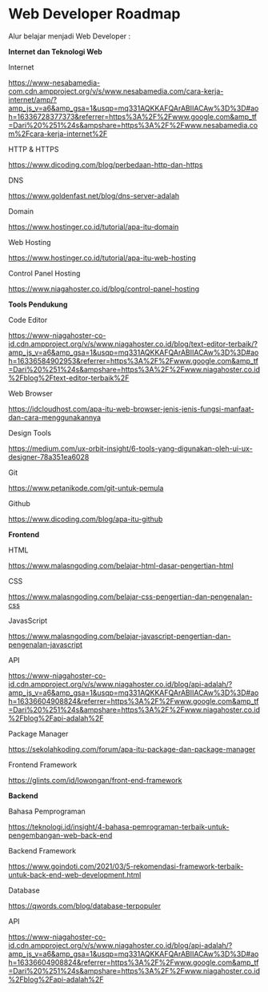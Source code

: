 # Web Developer Roadmap

Alur belajar menjadi Web Developer :

**Internet dan Teknologi Web**

Internet

https://www-nesabamedia-com.cdn.ampproject.org/v/s/www.nesabamedia.com/cara-kerja-internet/amp/?amp_js_v=a6&amp_gsa=1&usqp=mq331AQKKAFQArABIIACAw%3D%3D#aoh=16336728377373&referrer=https%3A%2F%2Fwww.google.com&amp_tf=Dari%20%251%24s&ampshare=https%3A%2F%2Fwww.nesabamedia.com%2Fcara-kerja-internet%2F

HTTP & HTTPS

https://www.dicoding.com/blog/perbedaan-http-dan-https

DNS

https://www.goldenfast.net/blog/dns-server-adalah

Domain

https://www.hostinger.co.id/tutorial/apa-itu-domain

Web Hosting

https://www.hostinger.co.id/tutorial/apa-itu-web-hosting

Control Panel Hosting

https://www.niagahoster.co.id/blog/control-panel-hosting


**Tools Pendukung**

Code Editor

https://www-niagahoster-co-id.cdn.ampproject.org/v/s/www.niagahoster.co.id/blog/text-editor-terbaik/?amp_js_v=a6&amp_gsa=1&usqp=mq331AQKKAFQArABIIACAw%3D%3D#aoh=16336584902953&referrer=https%3A%2F%2Fwww.google.com&amp_tf=Dari%20%251%24s&ampshare=https%3A%2F%2Fwww.niagahoster.co.id%2Fblog%2Ftext-editor-terbaik%2F

Web Browser

https://idcloudhost.com/apa-itu-web-browser-jenis-jenis-fungsi-manfaat-dan-cara-menggunakannya

Design Tools

https://medium.com/ux-orbit-insight/6-tools-yang-digunakan-oleh-ui-ux-designer-78a351ea6028

Git

https://www.petanikode.com/git-untuk-pemula

Github

https://www.dicoding.com/blog/apa-itu-github


**Frontend**

HTML

https://www.malasngoding.com/belajar-html-dasar-pengertian-html

CSS

https://www.malasngoding.com/belajar-css-pengertian-dan-pengenalan-css

JavasScript

https://www.malasngoding.com/belajar-javascript-pengertian-dan-pengenalan-javascript

API

https://www-niagahoster-co-id.cdn.ampproject.org/v/s/www.niagahoster.co.id/blog/api-adalah/?amp_js_v=a6&amp_gsa=1&usqp=mq331AQKKAFQArABIIACAw%3D%3D#aoh=16336604908824&referrer=https%3A%2F%2Fwww.google.com&amp_tf=Dari%20%251%24s&ampshare=https%3A%2F%2Fwww.niagahoster.co.id%2Fblog%2Fapi-adalah%2F

Package Manager

https://sekolahkoding.com/forum/apa-itu-package-dan-package-manager

Frontend Framework 

https://glints.com/id/lowongan/front-end-framework

**Backend**

Bahasa Pemprograman

https://teknologi.id/insight/4-bahasa-pemrograman-terbaik-untuk-pengembangan-web-back-end

Backend Framework 

https://www.goindoti.com/2021/03/5-rekomendasi-framework-terbaik-untuk-back-end-web-development.html

Database

https://qwords.com/blog/database-terpopuler

API

https://www-niagahoster-co-id.cdn.ampproject.org/v/s/www.niagahoster.co.id/blog/api-adalah/?amp_js_v=a6&amp_gsa=1&usqp=mq331AQKKAFQArABIIACAw%3D%3D#aoh=16336604908824&referrer=https%3A%2F%2Fwww.google.com&amp_tf=Dari%20%251%24s&ampshare=https%3A%2F%2Fwww.niagahoster.co.id%2Fblog%2Fapi-adalah%2F
